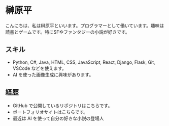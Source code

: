 # 榊原平

こんにちは、私は榊原平といいます。プログラマーとして働いています。趣味は読書とゲームです。特にSFやファンタジーの小説が好きです。

## スキル

- Python, C#, Java, HTML, CSS, JavaScript, React, Django, Flask, Git, VSCode などを使えます。
- AI を使った画像生成に興味があります。

## 経歴

- GitHub で公開しているリポジトリはこちらです。
- ポートフォリオサイトはこちらです。
- 最近は AI を使って自分の好きな小説の登場人

<!--
**t-sakaki/t-sakaki** is a ✨ _special_ ✨ repository because its `README.md` (this file) appears on your GitHub profile.

Here are some ideas to get you started:

- 🔭 I’m currently working on ...
- 🌱 I’m currently learning ...
- 👯 I’m looking to collaborate on ...
- 🤔 I’m looking for help with ...
- 💬 Ask me about ...
- 📫 How to reach me: ...
- 😄 Pronouns: ...
- ⚡ Fun fact: ...
-->
